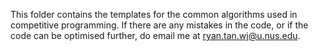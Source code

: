This folder contains the templates for the common algorithms used in competitive programming. If there are any mistakes in the code, or if the code can be optimised further, do email me at ryan.tan.wj@u.nus.edu.
